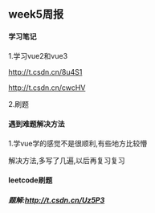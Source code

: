 ## week5周报

#### 学习笔记

1.学习vue2和vue3

http://t.csdn.cn/8u4S1

http://t.csdn.cn/cwcHV

2.刷题

#### 遇到难题解决方法

1.学vue学的感觉不是很顺利,有些地方比较懵

解决方法,多写了几遍,以后再复习复习

#### leetcode刷题

##### 题解:http://t.csdn.cn/Uz5P3
